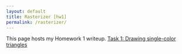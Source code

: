 ```yaml
---
layout: default
title: Rasterizer [hw1]
permalink: /rasterizer/
---
```


This page hosts my Homework 1 writeup.
[Task 1: Drawing single-color triangles](/rasterizer/task1/)
